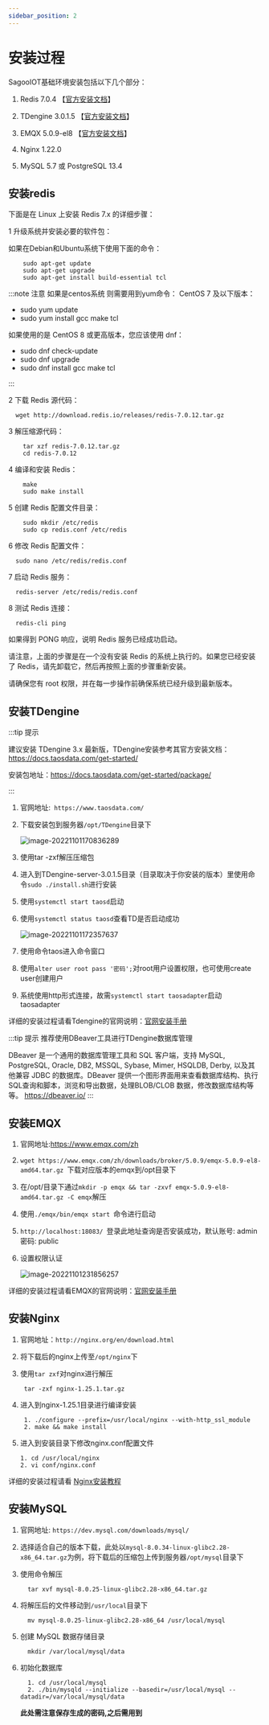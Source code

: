 ```yaml
---
sidebar_position: 2
---
```

# 安装过程

SagooIOT基础环境安装包括以下几个部分：

1. Redis 7.0.4   【[官方安装文档](https://redis.io/docs/getting-started/installation/)】

2. TDengine 3.0.1.5 【[官方安装文档](https://docs.taosdata.com/get-started/package/)】

3. EMQX 5.0.9-el8  【[官方安装文档](https://www.emqx.io/docs/zh/v5.1/getting-started/getting-started.html)】

4. Nginx 1.22.0

5. MySQL 5.7 或 PostgreSQL 13.4


## 安装redis

下面是在 Linux 上安装 Redis 7.x 的详细步骤：

1 升级系统并安装必要的软件包：

如果在Debian和Ubuntu系统下使用下面的命令：

```shell
    sudo apt-get update
    sudo apt-get upgrade
    sudo apt-get install build-essential tcl
```

:::note 注意
如果是centos系统 则需要用到yum命令：
  CentOS 7 及以下版本：
* sudo yum update
* sudo yum install gcc make tcl

如果使用的是 CentOS 8 或更高版本，您应该使用 dnf：
* sudo dnf check-update
* sudo dnf upgrade
* sudo dnf install gcc make tcl

:::

2 下载 Redis 源代码：

```shell
  wget http://download.redis.io/releases/redis-7.0.12.tar.gz

```


3 解压缩源代码：

```shell
    tar xzf redis-7.0.12.tar.gz
    cd redis-7.0.12
```


4 编译和安装 Redis：
```shell
    make
    sudo make install
```

5 创建 Redis 配置文件目录：

```shell
    sudo mkdir /etc/redis
    sudo cp redis.conf /etc/redis
```

6 修改 Redis 配置文件：

```shell
  sudo nano /etc/redis/redis.conf

```
7 启动 Redis 服务：
```shell
  redis-server /etc/redis/redis.conf

```
8 测试 Redis 连接：

```shell
  redis-cli ping

```

如果得到 PONG 响应，说明 Redis 服务已经成功启动。

请注意，上面的步骤是在一个没有安装 Redis 的系统上执行的。如果您已经安装了 Redis，请先卸载它，然后再按照上面的步骤重新安装。

请确保您有 root 权限，并在每一步操作前确保系统已经升级到最新版本。

## 安装TDengine

:::tip 提示

建议安装 TDengine 3.x 最新版，TDengine安装参考其官方安装文档：https://docs.taosdata.com/get-started/

安装包地址：https://docs.taosdata.com/get-started/package/

:::

1. 官网地址:` https://www.taosdata.com/`

2. 下载安装包到服务器`/opt/TDengine`目录下

   ![image-20221101170836289](../imgs/install/image-20221101170836289.png)

3. 使用tar -zxf解压压缩包

4. 进入到TDengine-server-3.0.1.5目录（目录取决于你安装的版本）里使用命令`sudo ./install.sh`进行安装

5. 使用`systemctl start taosd`启动

6. 使用`systemctl status taosd`查看TD是否启动成功

   ![image-20221101172357637](../imgs/install/image-20221101172357637.png)

7. 使用命令taos进入命令窗口

8. 使用`alter user root pass '密码';`对root用户设置权限，也可使用create user创建用户

9. 系统使用http形式连接，故需`systemctl start taosadapter`启动taosadapter

详细的安装过程请看Tdengine的官网说明：[官网安装手册](https://docs.taosdata.com/get-started/package/)

:::tip 提示 推荐使用DBeaver工具进行TDengine数据库管理

DBeaver  是一个通用的数据库管理工具和 SQL 客户端，支持 MySQL, PostgreSQL, Oracle, DB2, MSSQL, Sybase, Mimer, HSQLDB, Derby, 以及其他兼容 JDBC 的数据库。DBeaver 提供一个图形界面用来查看数据库结构、执行SQL查询和脚本，浏览和导出数据，处理BLOB/CLOB 数据，修改数据库结构等等。
https://dbeaver.io/
:::


## 安装EMQX

1. 官网地址:https://www.emqx.com/zh

2. `wget https://www.emqx.com/zh/downloads/broker/5.0.9/emqx-5.0.9-el8-amd64.tar.gz `下载对应版本的emqx到/opt目录下

3. 在/opt/目录下通过`mkdir -p emqx && tar -zxvf emqx-5.0.9-el8-amd64.tar.gz -C emqx`解压

4. 使用`./emqx/bin/emqx start `命令进行启动

5. `http://localhost:18083/ `登录此地址查询是否安装成功，默认账号: admin 密码: public

6. 设置权限认证

   ![image-20221101231856257](../imgs/install/image-20221101231856257.png)

详细的安装过程请看EMQX的官网说明：[官网安装手册](https://www.emqx.io/docs/zh/v5.0/deploy/install.html)


## 安装Nginx

1. 官网地址：`http://nginx.org/en/download.html`

2. 将下载后的nginx上传至`/opt/nginx`下

3. 使用`tar zxf`对nginx进行解压

   ```shell
    tar -zxf nginx-1.25.1.tar.gz
   ```

4. 进入到nginx-1.25.1目录进行编译安装

   ```shell
    1. ./configure --prefix=/usr/local/nginx --with-http_ssl_module
    2. make && make install
   ```

5. 进入到安装目录下修改nginx.conf配置文件

   ```shell
   1. cd /usr/local/nginx
   2. vi conf/nginx.conf
   ```

详细的安装过程请看 [Nginx安装教程](https://www.runoob.com/linux/nginx-install-setup.html)

## 安装MySQL

1. 官网地址: `https://dev.mysql.com/downloads/mysql/`

2. 选择适合自己的版本下载，此处以`mysql-8.0.34-linux-glibc2.28-x86_64.tar.gz`为例，将下载后的压缩包上传到服务器`/opt/mysql`目录下

3. 使用命令解压

   ```shell
     tar xvf mysql-8.0.25-linux-glibc2.28-x86_64.tar.gz
   ```

4. 将解压后的文件移动到`/usr/local`目录下
   
   ```shell
     mv mysql-8.0.25-linux-glibc2.28-x86_64 /usr/local/mysql
   ```

5. 创建 MySQL 数据存储目录

   ```shell
     mkdir /var/local/mysql/data
   ```

6. 初始化数据库
   
   ```shell
     1. cd /usr/local/mysql
     2. ./bin/mysqld --initialize --basedir=/usr/local/mysql --datadir=/var/local/mysql/data
   ```
   **此处需注意保存生成的密码,之后需用到**
